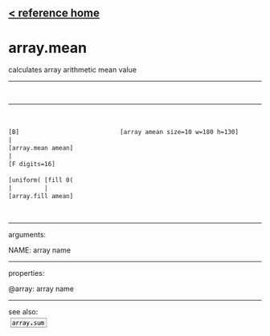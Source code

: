 [< reference home](index.html)
---

# array.mean


calculates array arithmetic mean value

---

<br>


---


```


[B]                            [array amean size=10 w=180 h=130]
|
[array.mean amean]
|
[F digits=16]

[uniform( [fill 0(
|         |
[array.fill amean]

            
```

---
arguments:

NAME: array name<br>

---
properties:

@array: array name<br>

---
see also:<br>
[![array.sum](img/object_array.sum.png)](array.sum.html)
